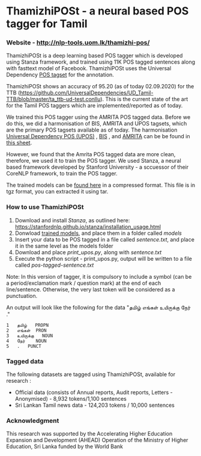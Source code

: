 # ThamizhiPOSt - a neural based POS tagger for Tamil
### Website - http://nlp-tools.uom.lk/thamizhi-pos/

ThamizhiPOSt is a deep learning based POS tagger which is developed using Stanza framework, and trained using 11K POS tagged sentences along with fasttext model of Facebook. ThamizhiPOSt uses the Universal Dependency [POS tagset](https://universaldependencies.org/u/pos/) for the annotation. 

ThamizhiPOSt shows an accuracy of 95.20 (as of today 02.09.2020) for the TTB (https://github.com/UniversalDependencies/UD_Tamil-TTB/blob/master/ta_ttb-ud-test.conllu). This is the current state of the art for the Tamil POS taggers which are implemented/reported as of today.

We trained this POS tagger using the AMRITA POS tagged data. Before we do this, we did a harmonisation of BIS, AMRITA and UPOS tagsets, which are the primary POS tagsets available as of today. 
The harmonisation [Universal Dependency POS (UPOS)](https://universaldependencies.org/u/pos/) , [BIS](http://nlp-tools.uom.lk/thamizhi-pos/documents/BIS-Standard.df) , and [AMRITA](https://www.amrita.edu/publication/tamil-pos-tagging-using-linear-programming) can be be found in [this sheet](https://docs.google.com/spreadsheets/u/1/d/1J7UbY1D_gOIL6EXMxrszMsBhuX-Ad6Mm3qt1xE5qdpY/edit?usp=drive_web&ouid=107409815654517250986). 

However, we found that the Amrita POS tagged data are more clean, therefore, we used it to train the POS tagger. We used Stanza, a neural based framework developed by Stanford University - a sccuessor of their CoreNLP framework, to train the POS tagger.

The trained models can be [found here](http://nlp-tools.uom.lk/thamizhi-pos/models/models) in a compressed format. This file is in tgz format, you can extracted it using tar.

### How to use ThamizhiPOSt

1. Download and install *Stanza*, as outlined here: https://stanfordnlp.github.io/stanza/installation_usage.html
2. Donwload [trained models](http://nlp-tools.uom.lk/thamizhi-pos/models/models), and place them in a folder called *models*
3. Insert your data to be POS tagged in a file called *sentence.txt*, and place it in the same level as the models folder
4. Download and place *print_upos.py*, along with *sentence.txt*
5. Execute the python script -  print_upos.py, output will be written to a file called *pos-tagged-sentence.txt*

Note: In this version of tagger, it is compulsory to include a symbol (can be a period/exclamation mark / question mark) at the end of each line/sentence. Otherwise, the very last token will be considered as a punctuation. 

An output will look like the following for the data "தமிழ் எங்கள் உயிருக்கு நேர் ."
```
1	தமிழ்	PROPN
2	எங்கள்	PRON
3	உயிருக்கு	NOUN
4	நேர்	NOUN
5	.	PUNCT
```

### Tagged data

The following datasets are tagged using ThamizhiPOSt, available for research :
- Official data (consists of Annual reports, Audit reports, Letters - Anonymised) - 8,932 tokens/1,100 sentences
- Sri Lankan Tamil news data - 124,203 tokens / 10,000 sentences

### Acknowledgment
This research was supported by the Accelerating Higher Education Expansion and Development (AHEAD) Operation of the Ministry of Higher Education, Sri Lanka funded by the World Bank

